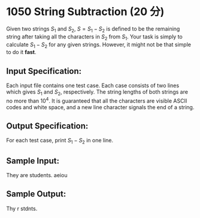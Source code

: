 # 1050 String Subtraction (20 分)

Given two strings $S_1$ and $S_2$, $S = S_1 - S_2$ is defined to be the remaining string after taking all the characters in $S_2$ from $S_1$. Your task is simply to calculate $S_1 - S_2$ for any given strings. However, it might not be that simple to do it **fast**.

## Input Specification:
Each input file contains one test case. Each case consists of two lines which gives $S_1$ and $S_2$, respectively. The string lengths of both strings are no more than $10^4$. It is guaranteed that all the characters are visible ASCII codes and white space, and a new line character signals the end of a string.

## Output Specification:
For each test case, print $S_1 - S_2$ in one line.

## Sample Input:
They are students.
aeiou

## Sample Output:
Thy r stdnts.
